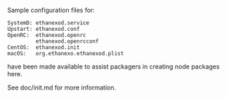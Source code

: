 Sample configuration files for:
```
SystemD: ethanexod.service
Upstart: ethanexod.conf
OpenRC:  ethanexod.openrc
         ethanexod.openrcconf
CentOS:  ethanexod.init
macOS:   org.ethanexo.ethanexod.plist
```
have been made available to assist packagers in creating node packages here.

See doc/init.md for more information.
